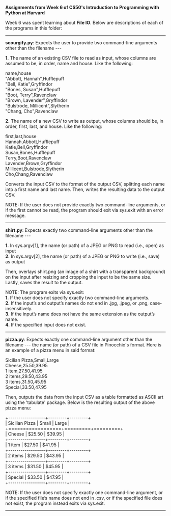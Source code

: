 **Assignments from Week 6 of CS50's Introduction to Programming with Python at Harvard**

Week 6 was spent learning about **File IO**. Below are descriptions of each of the programs in this folder:  
  
-----------------------------------------------------------------------------------------------------------------------------------------------------------
  
**scourgify.py**: Expects the user to provide two command-line arguments other than the filename ---   
  
**1.** The name of an existing CSV file to read as input, whose columns are assumed to be, in order, name and house. Like the following:
  
   name,house  
   "Abbott, Hannah",Hufflepuff  
   "Bell, Katie",Gryffindor  
   "Bones, Susan",Hufflepuff  
   "Boot, Terry",Ravenclaw  
   "Brown, Lavender",Gryffindor  
   "Bulstrode, Millicent",Slytherin  
   "Chang, Cho",Ravenclaw  
  
**2.** The name of a new CSV to write as output, whose columns should be, in order, first, last, and house. Like the following:

   first,last,house  
   Hannah,Abbott,Hufflepuff  
   Katie,Bell,Gryffindor  
   Susan,Bones,Hufflepuff  
   Terry,Boot,Ravenclaw  
   Lavender,Brown,Gryffindor  
   Millicent,Bulstrode,Slytherin  
   Cho,Chang,Ravenclaw  
  
Converts the input CSV to the format of the output CSV, splitting each name into a first name and last name. Then, writes the resulting data to the output CSV.
  
NOTE: If the user does not provide exactly two command-line arguments, or if the first cannot be read, the program should exit via sys.exit with an error message.
  
-----------------------------------------------------------------------------------------------------------------------------------------------------------
  
**shirt.py**: Expects exactly two command-line arguments other than the filename ---  
  
**1.** In sys.argv[1], the name (or path) of a JPEG or PNG to read (i.e., open) as input  
**2.** In sys.argv[2], the name (or path) of a JPEG or PNG to write (i.e., save) as output  
  
Then, overlays shirt.png (an image of a shirt with a transparent background) on the input after resizing and cropping the input to be the same size. Lastly, saves the result to the output.  
  
NOTE: The program exits via sys.exit:  
**1.** If the user does not specify exactly two command-line arguments.  
**2.** If the input’s and output’s names do not end in .jpg, .jpeg, or .png, case-insensitively.  
**3.** If the input’s name does not have the same extension as the output’s name.  
**4.** If the specified input does not exist.  
  
-----------------------------------------------------------------------------------------------------------------------------------------------------------
  
**pizza.py**: Expects exactly one command-line argument other than the filename --- the name (or path) of a CSV file in Pinocchio's format. Here is an example of a pizza menu in said format:
  
   Sicilian Pizza,Small,Large  
   Cheese,$25.50,$39.95  
   1 item,$27.50,$41.95  
   2 items,$29.50,$43.95  
   3 items,$31.50,$45.95  
   Special,$33.50,$47.95  
  
Then, outputs the data from the input CSV as a table formatted as ASCII art using the 'tabulate' package. Below is the resulting output of the above pizza menu:

   +------------------+---------+---------+  
   | Sicilian Pizza   | Small   | Large   |  
   +==================+=========+=========+  
   | Cheese           | $25.50  | $39.95  |  
   +------------------+---------+---------+  
   | 1 item           | $27.50  | $41.95  |  
   +------------------+---------+---------+  
   | 2 items          | $29.50  | $43.95  |  
   +------------------+---------+---------+  
   | 3 items          | $31.50  | $45.95  |  
   +------------------+---------+---------+  
   | Special          | $33.50  | $47.95  |  
   +------------------+---------+---------+  

NOTE: If the user does not specify exactly one command-line argument, or if the specified file’s name does not end in .csv, or if the specified file does not exist, the program instead exits via sys.exit.
  
-----------------------------------------------------------------------------------------------------------------------------------------------------------
